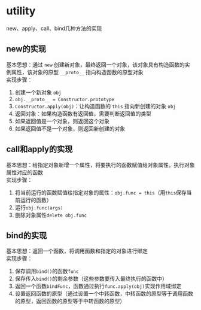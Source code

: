 # utility
new、apply、call、bind几种方法的实现
## new的实现
基本思想：通过 `new` 创建新对象，最终返回一个对象，该对象具有构造函数的实例属性，该对象的原型 `__proto__` 指向构造函数的原型对象<br>
实现步骤：<br>
1. 创建一个新对象 `obj`
2. `obj.__proto__ = Constructor.prototype`
3. `Constructor.apply(obj)`：让构造函数的 `this` 指向新创建的对象 `obj`
4. 返回对象：如果构造函数有返回值，需要判断返回值的类型
  1. 如果返回值是一个对象，则返回这个对象
  2. 如果返回值不是一个对象，则返回新创建的对象
## call和apply的实现
基本思想：给指定对象新增一个属性，将要执行的函数赋值给对象属性，执行对象属性对应的函数<br>
实现步骤：<br>
1. 将当前运行的函数赋值给指定对象的属性：`obj.func = this`（用`this`保存当前运行的函数）
2. 运行`obj.func(args)`
3. 删除对象属性`delete obj.func`
## bind的实现
基本思想：返回一个函数，将调用函数和指定的对象进行绑定<br>
实现步骤：
1. 保存调用`bind()`的函数`func`
2. 保存传入`bind()`的剩余参数（这些参数要传入最终执行的函数中）
3. 返回一个函数`bindFunc`，函数通过执行`func.apply(obj)`实现作用域绑定
4. 设置返回函数的原型（通过设置一个中转函数，中转函数的原型等于调用函数的原型，返回函数的原型等于中转函数的原型）

